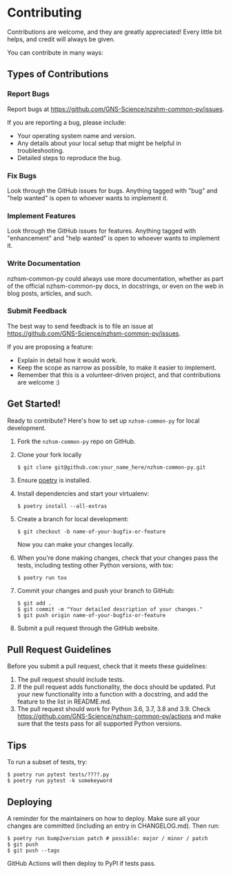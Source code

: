 # Contributing

Contributions are welcome, and they are greatly appreciated! Every little bit
helps, and credit will always be given.

You can contribute in many ways:

## Types of Contributions

### Report Bugs

Report bugs at https://github.com/GNS-Science/nzshm-common-py/issues.

If you are reporting a bug, please include:

- Your operating system name and version.
- Any details about your local setup that might be helpful in troubleshooting.
- Detailed steps to reproduce the bug.

### Fix Bugs

Look through the GitHub issues for bugs. Anything tagged with "bug" and "help
wanted" is open to whoever wants to implement it.

### Implement Features

Look through the GitHub issues for features. Anything tagged with "enhancement"
and "help wanted" is open to whoever wants to implement it.

### Write Documentation

nzhsm-common-py could always use more documentation, whether as part of the
official nzhsm-common-py docs, in docstrings, or even on the web in blog posts,
articles, and such.

### Submit Feedback

The best way to send feedback is to file an issue at https://github.com/GNS-Science/nzhsm-common-py/issues.

If you are proposing a feature:

- Explain in detail how it would work.
- Keep the scope as narrow as possible, to make it easier to implement.
- Remember that this is a volunteer-driven project, and that contributions
  are welcome :)

## Get Started!

Ready to contribute? Here's how to set up `nzhsm-common-py` for local development.

1. Fork the `nzhsm-common-py` repo on GitHub.
2. Clone your fork locally

   ```
   $ git clone git@github.com:your_name_here/nzhsm-common-py.git
   ```

3. Ensure [poetry](https://python-poetry.org/docs/) is installed.
4. Install dependencies and start your virtualenv:

   ```
   $ poetry install --all-extras
   ```

5. Create a branch for local development:

   ```
   $ git checkout -b name-of-your-bugfix-or-feature
   ```

   Now you can make your changes locally.

6. When you're done making changes, check that your changes pass the
   tests, including testing other Python versions, with tox:

   ```
   $ poetry run tox
   ```

7. Commit your changes and push your branch to GitHub:

   ```
   $ git add .
   $ git commit -m "Your detailed description of your changes."
   $ git push origin name-of-your-bugfix-or-feature
   ```

8. Submit a pull request through the GitHub website.

## Pull Request Guidelines

Before you submit a pull request, check that it meets these guidelines:

1. The pull request should include tests.
2. If the pull request adds functionality, the docs should be updated. Put
   your new functionality into a function with a docstring, and add the
   feature to the list in README.md.
3. The pull request should work for Python 3.6, 3.7, 3.8 and 3.9. Check
   https://github.com/GNS-Science/nzhsm-common-py/actions
   and make sure that the tests pass for all supported Python versions.

## Tips

To run a subset of tests, try:
```
$ poetry run pytest tests/????.py
$ poetry run pytest -k somekeyword
```


## Deploying

A reminder for the maintainers on how to deploy.
Make sure all your changes are committed (including an entry in CHANGELOG.md).
Then run:

```
$ poetry run bump2version patch # possible: major / minor / patch
$ git push
$ git push --tags
```

GitHub Actions will then deploy to PyPI if tests pass.
